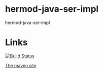 hermod-java-ser-impl
====================

hermod-java-ser-impl

Links
=====

[![Build Status](https://buildhive.cloudbees.com/job/hermod/job/hermod-java-ser-impl/badge/icon)](https://buildhive.cloudbees.com/job/hermod/job/hermod-java-ser-impl/)

[The maven site](https://buildhive.cloudbees.com/view/My%20Repositories/job/hermod/job/hermod-java-ser-impl/site/)